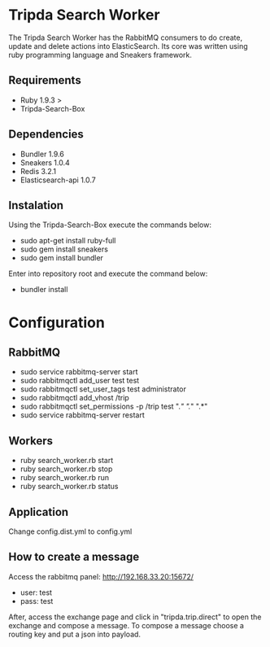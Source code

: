 # Tripda Search Worker

The Tripda Search Worker has the RabbitMQ consumers to do create, update and delete actions into ElasticSearch. Its core was written using ruby programming language and Sneakers framework.

## Requirements
- Ruby 1.9.3 >
- Tripda-Search-Box

## Dependencies
- Bundler 1.9.6
- Sneakers 1.0.4
- Redis 3.2.1
- Elasticsearch-api 1.0.7

## Instalation
Using the Tripda-Search-Box execute the commands below:

- sudo apt-get install ruby-full
- sudo gem install sneakers
- sudo gem install bundler

Enter into repository root and execute the command below:
- bundler install

# Configuration
## RabbitMQ
- sudo service rabbitmq-server start
- sudo rabbitmqctl add_user test test
- sudo rabbitmqctl set_user_tags test administrator
- sudo rabbitmqctl add_vhost /trip
- sudo rabbitmqctl set_permissions -p /trip test ".*" ".*" ".*"
- sudo service rabbitmq-server restart

## Workers

- ruby search_worker.rb start
- ruby search_worker.rb stop
- ruby search_worker.rb run
- ruby search_worker.rb status

## Application
Change config.dist.yml to config.yml

## How to create a message
Access the rabbitmq panel: http://192.168.33.20:15672/
- user: test
- pass: test

After, access the exchange page and click in "tripda.trip.direct" to open the exchange and compose a message. To compose a message choose a routing key and put a json into payload.


